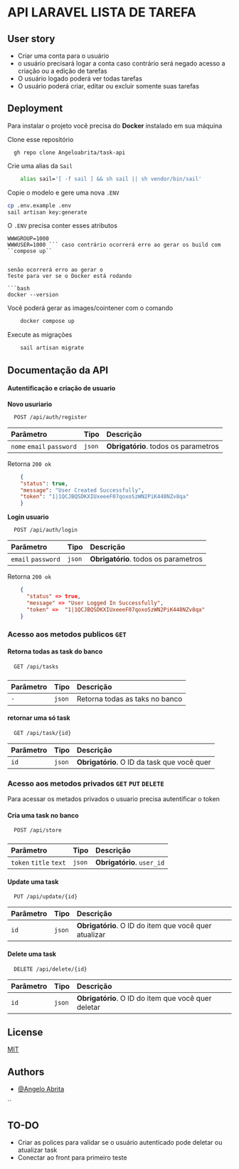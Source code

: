 # API LARAVEL LISTA DE TAREFA

## User story
- Criar uma conta para o usuário
- o usuário precisará logar a conta caso contrário será negado acesso a criação ou a edição de tarefas
- O usuário logado poderá ver todas tarefas
- O usuário poderá criar, editar ou excluir somente suas tarefas


## Deployment

Para instalar o projeto você precisa do **Docker** instalado em sua máquina


Clone esse repositório
```git
  gh repo clone Angeloabrita/task-api
```


Crie uma alias da ``Sail``
```bash
    alias sail='[ -f sail ] && sh sail || sh vendor/bin/sail'
```

Copie o modelo e gere uma nova ``.ENV``
```bash
cp .env.example .env
sail artisan key:generate
```
O ``.ENV`` precisa conter esses atributos
```
WWWGROUP=1000
WWWUSER=1000 ``` caso contrário ocorrerá erro ao gerar os build com ``compose up``


senão ocorrerá erro ao gerar o 
Teste para ver se o Docker está rodando

```bash
docker --version
```

Você poderá gerar as images/cointener com o comando

```bash
    docker compose up
```
Execute as migrações
```bash 
    sail artisan migrate
```


## Documentação da API

#### Autentificação e criação de usuario
**Novo usuriario**
```http
  POST /api/auth/register
```

| Parâmetro   | Tipo       | Descrição                                   |
| :---------- | :--------- | :------------------------------------------ |
| `nome` `email` `password`     | `json` | **Obrigatório**. todos os parametros |

Retorna `200 ok`

```json
    {
    "status": true,
    "message": "User Created Successfully",
    "token": "1|1QCJBQSDKXIUxeeeF07qoxoSzWN2PiK448NZv8qa"
    }
```

**Login usuario**
```http
  POST /api/auth/login
```

| Parâmetro   | Tipo       | Descrição                                   |
| :---------- | :--------- | :------------------------------------------ |
| `email` `password`     | `json` | **Obrigatório**. todos os parametros |

Retorna `200 ok`

```json
    {
      "status" => true,
      "message" => "User Logged In Successfully",
      "token" =>  "1|1QCJBQSDKXIUxeeeF07qoxoSzWN2PiK448NZv8qa"
    }
```





### Acesso aos metodos **publicos** `GET`

#### Retorna todas as task do banco
```http
  GET /api/tasks
```
###

| Parâmetro   | Tipo       | Descrição                           |
| :---------- | :--------- | :---------------------------------- |
| `-` | `json` | Retorna todas as taks no banco |

#### retornar uma só task

```http
  GET /api/task/{id}
```

| Parâmetro   | Tipo       | Descrição                                   |
| :---------- | :--------- | :------------------------------------------ |
| `id`      | `json` | **Obrigatório**. O ID da task que você quer |



### Acesso aos metodos **privados** `GET` `PUT` `DELETE`
Para acessar os metados privados o usuario precisa autentificar o token

#### Cria uma task no banco
```http
  POST /api/store
```
###

| Parâmetro   | Tipo       | Descrição                           |
| :---------- | :--------- | :---------------------------------- |
| `token` `title` `text` | `json` |  **Obrigatório**. `user_id` |

#### Update uma task

```http
  PUT /api/update/{id}
```

| Parâmetro   | Tipo       | Descrição                                   |
| :---------- | :--------- | :------------------------------------------ |
| `id`       | `json` | **Obrigatório**. O ID do item que você quer  atualizar |

#### Delete uma task

```http
  DELETE /api/delete/{id}
```

| Parâmetro   | Tipo       | Descrição                                   |
| :---------- | :--------- | :------------------------------------------ |
| `id`       | `json` | **Obrigatório**. O ID do item que você quer deletar |


## License

[MIT](https://choosealicense.com/licenses/mit/)


## Authors

- [@Angelo Abrita](https://www.linkedin.com/in/angelo-gabriel-tavares-abrita)

``

## TO-DO
- Criar as polices para validar se o usuário autenticado pode deletar ou atualizar task
- Conectar ao front para primeiro teste







